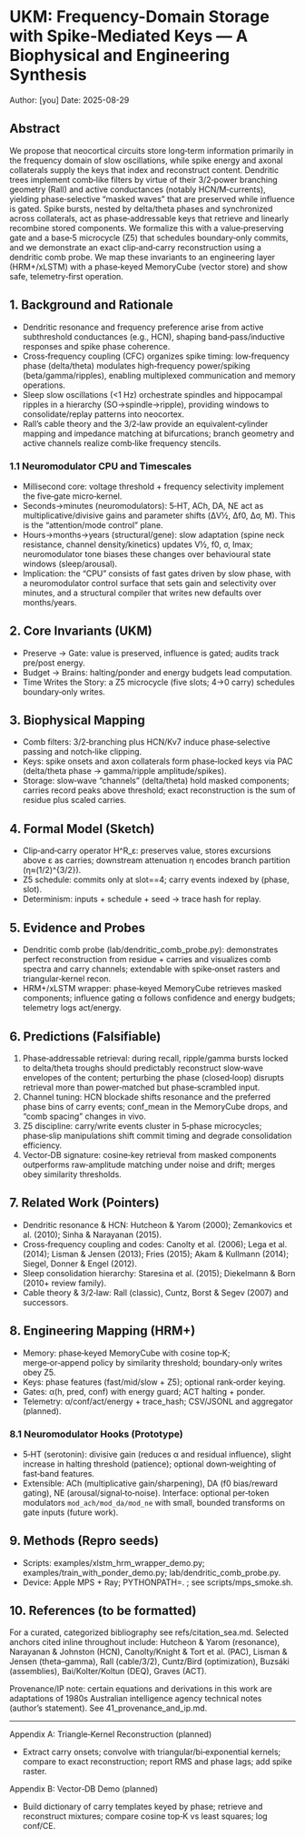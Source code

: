 # UKM: Frequency-Domain Storage with Spike-Mediated Keys — A Biophysical and Engineering Synthesis

Author: [you]
Date: 2025-08-29

## Abstract
We propose that neocortical circuits store long‑term information primarily in the frequency domain of slow oscillations, while spike energy and axonal collaterals supply the keys that index and reconstruct content. Dendritic trees implement comb‑like filters by virtue of their 3/2‑power branching geometry (Rall) and active conductances (notably HCN/M‑currents), yielding phase‑selective “masked waves” that are preserved while influence is gated. Spike bursts, nested by delta/theta phases and synchronized across collaterals, act as phase‑addressable keys that retrieve and linearly recombine stored components. We formalize this with a value‑preserving gate and a base‑5 microcycle (Z5) that schedules boundary‑only commits, and we demonstrate an exact clip‑and‑carry reconstruction using a dendritic comb probe. We map these invariants to an engineering layer (HRM+/xLSTM) with a phase‑keyed MemoryCube (vector store) and show safe, telemetry‑first operation.

## 1. Background and Rationale
- Dendritic resonance and frequency preference arise from active subthreshold conductances (e.g., HCN), shaping band‑pass/inductive responses and spike phase coherence.
- Cross‑frequency coupling (CFC) organizes spike timing: low‑frequency phase (delta/theta) modulates high‑frequency power/spiking (beta/gamma/ripples), enabling multiplexed communication and memory operations.
- Sleep slow oscillations (<1 Hz) orchestrate spindles and hippocampal ripples in a hierarchy (SO→spindle→ripple), providing windows to consolidate/replay patterns into neocortex.
- Rall’s cable theory and the 3/2‑law provide an equivalent‑cylinder mapping and impedance matching at bifurcations; branch geometry and active channels realize comb‑like frequency stencils.

### 1.1 Neuromodulator CPU and Timescales
- Millisecond core: voltage threshold + frequency selectivity implement the five‑gate micro‑kernel.
- Seconds→minutes (neuromodulators): 5‑HT, ACh, DA, NE act as multiplicative/divisive gains and parameter shifts (ΔV½, Δf0, Δσ, M). This is the “attention/mode control” plane.
- Hours→months→years (structural/gene): slow adaptation (spine neck resistance, channel density/kinetics) updates V½, f0, σ, Imax; neuromodulator tone biases these changes over behavioural state windows (sleep/arousal).
- Implication: the “CPU” consists of fast gates driven by slow phase, with a neuromodulator control surface that sets gain and selectivity over minutes, and a structural compiler that writes new defaults over months/years.

## 2. Core Invariants (UKM)
- Preserve → Gate: value is preserved, influence is gated; audits track pre/post energy.
- Budget → Brains: halting/ponder and energy budgets lead computation.
- Time Writes the Story: a Z5 microcycle (five slots; 4→0 carry) schedules boundary‑only writes.

## 3. Biophysical Mapping
- Comb filters: 3/2‑branching plus HCN/Kv7 induce phase‑selective passing and notch‑like clipping.
- Keys: spike onsets and axon collaterals form phase‑locked keys via PAC (delta/theta phase → gamma/ripple amplitude/spikes).
- Storage: slow‑wave “channels” (delta/theta) hold masked components; carries record peaks above threshold; exact reconstruction is the sum of residue plus scaled carries.

## 4. Formal Model (Sketch)
- Clip‑and‑carry operator H^R_ε: preserves value, stores excursions above ε as carries; downstream attenuation η encodes branch partition (η≈(1/2)^{3/2}).
- Z5 schedule: commits only at slot==4; carry events indexed by (phase, slot).
- Determinism: inputs + schedule + seed → trace hash for replay.

## 5. Evidence and Probes
- Dendritic comb probe (lab/dendritic_comb_probe.py): demonstrates perfect reconstruction from residue + carries and visualizes comb spectra and carry channels; extendable with spike‑onset rasters and triangular‑kernel recon.
- HRM+/xLSTM wrapper: phase‑keyed MemoryCube retrieves masked components; influence gating α follows confidence and energy budgets; telemetry logs act/energy.

## 6. Predictions (Falsifiable)
1) Phase‑addressable retrieval: during recall, ripple/gamma bursts locked to delta/theta troughs should predictably reconstruct slow‑wave envelopes of the content; perturbing the phase (closed‑loop) disrupts retrieval more than power‑matched but phase‑scrambled input.
2) Channel tuning: HCN blockade shifts resonance and the preferred phase bins of carry events; conf_mean in the MemoryCube drops, and “comb spacing” changes in vivo.
3) Z5 discipline: carry/write events cluster in 5‑phase microcycles; phase‑slip manipulations shift commit timing and degrade consolidation efficiency.
4) Vector‑DB signature: cosine‑key retrieval from masked components outperforms raw‑amplitude matching under noise and drift; merges obey similarity thresholds.

## 7. Related Work (Pointers)
- Dendritic resonance & HCN: Hutcheon & Yarom (2000); Zemankovics et al. (2010); Sinha & Narayanan (2015).
- Cross‑frequency coupling and codes: Canolty et al. (2006); Lega et al. (2014); Lisman & Jensen (2013); Fries (2015); Akam & Kullmann (2014); Siegel, Donner & Engel (2012).
- Sleep consolidation hierarchy: Staresina et al. (2015); Diekelmann & Born (2010+ review family).
- Cable theory & 3/2‑law: Rall (classic), Cuntz, Borst & Segev (2007) and successors.

## 8. Engineering Mapping (HRM+)
- Memory: phase‑keyed MemoryCube with cosine top‑K; merge‑or‑append policy by similarity threshold; boundary‑only writes obey Z5.
- Keys: phase features (fast/mid/slow + Z5); optional rank‑order keying.
- Gates: α(h, pred, conf) with energy guard; ACT halting + ponder.
- Telemetry: α/conf/act/energy + trace_hash; CSV/JSONL and aggregator (planned).

### 8.1 Neuromodulator Hooks (Prototype)
- 5‑HT (serotonin): divisive gain (reduces α and residual influence), slight increase in halting threshold (patience); optional down‑weighting of fast‑band features.
- Extensible: ACh (multiplicative gain/sharpening), DA (f0 bias/reward gating), NE (arousal/signal‑to‑noise). Interface: optional per‑token modulators `mod_ach/mod_da/mod_ne` with small, bounded transforms on gate inputs (future work).

## 9. Methods (Repro seeds)
- Scripts: examples/xlstm_hrm_wrapper_demo.py; examples/train_with_ponder_demo.py; lab/dendritic_comb_probe.py.
- Device: Apple MPS + Ray; PYTHONPATH=. ; see scripts/mps_smoke.sh.

## 10. References (to be formatted)
For a curated, categorized bibliography see refs/citation_sea.md. Selected anchors cited inline throughout include: Hutcheon & Yarom (resonance), Narayanan & Johnston (HCN), Canolty/Knight & Tort et al. (PAC), Lisman & Jensen (theta–gamma), Rall (cable/3/2), Cuntz/Bird (optimization), Buzsáki (assemblies), Bai/Kolter/Koltun (DEQ), Graves (ACT).

Provenance/IP note: certain equations and derivations in this work are adaptations of 1980s Australian intelligence agency technical notes (author’s statement). See 41_provenance_and_ip.md.

---

Appendix A: Triangle‑Kernel Reconstruction (planned)
- Extract carry onsets; convolve with triangular/bi‑exponential kernels; compare to exact reconstruction; report RMS and phase lags; add spike raster.

Appendix B: Vector‑DB Demo (planned)
- Build dictionary of carry templates keyed by phase; retrieve and reconstruct mixtures; compare cosine top‑K vs least squares; log conf/CE.

